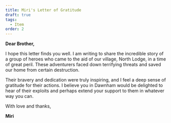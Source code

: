 ```yaml
---
title: Miri's Letter of Gratitude
draft: true
tags:
  - Item
order: 2
---
```

**Dear Brother,**

I hope this letter finds you well. I am writing to share the incredible story of a group of heroes who came to the aid of our village, North Lodge, in a time of great peril. These adventurers faced down terrifying threats and saved our home from certain destruction.

Their bravery and dedication were truly inspiring, and I feel a deep sense of gratitude for their actions. I believe you in Dawnham would be delighted to hear of their exploits and perhaps extend your support to them in whatever way you can.

With love and thanks,

**Miri**